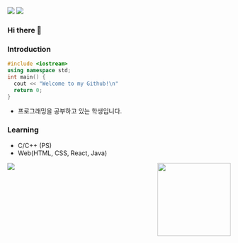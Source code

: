 <a href="https://siwonhae.notion.site/HOME-805df9328054431e9da6d738dd2ee2ab" target="_blank"><img src="https://img.shields.io/badge/NOTION-000000?style=flat-square&logo=Notion&logoColor=white"/></a> 
<a href="https://karen0117.tistory.com/" target="_blank"><img src="https://img.shields.io/badge/BLOG-FF5722]?style=flat-square&logo=Blogger]&logoColor=white"/></a> 
### Hi there 👋

### Introduction
```C++
#include <iostream>
using namespace std;
int main() {
  cout << "Welcome to my Github!\n"
  return 0;
}
```
- 프로그래밍을 공부하고 있는 학생입니다.

### Learning
- C/C++ (PS)
- Web(HTML, CSS, React, Java)

<img align='left' src="http://mazassumnida.wtf/api/v2/generate_badge?boj=SiwonHae"> <!-- 백준 티어 -->
<img align='right' src="https://github-readme-stats.vercel.app/api?username=SiwonHae&show_icons=true&theme=vue" height="165"> <!-- git stats -->
